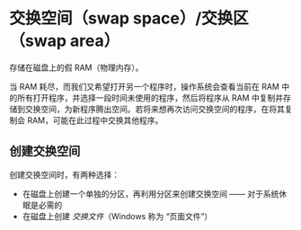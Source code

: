 # 交换空间（swap space）/交换区（swap area）

存储在磁盘上的假 RAM（物理内存）。

当 RAM 耗尽，而我们又希望打开另一个程序时，操作系统会查看当前在 RAM 中的所有打开程序，并选择一段时间未使用的程序，然后将程序从 RAM 中复制并存储到交换空间，为新程序腾出空间。若将来想再次访问交换空间的程序，在将其复制会 RAM，可能在此过程中交换其他程序。

## 创建交换空间

创建交换空间时，有两种选择：

* 在磁盘上创建一个单独的分区，再利用分区来创建交换空间 —— 对于系统休眠是必需的
* 在磁盘上创建 _交换文件_（Windows 称为 “页面文件”）